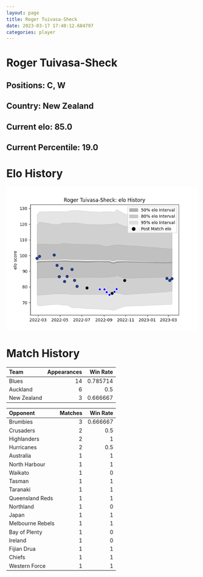 ```yaml
---  
layout: page  
title: Roger Tuivasa-Sheck  
date: 2023-03-17 17:40:12.684797  
categories: player  
---
```

# Roger Tuivasa-Sheck

## Positions: C, W

## Country: New Zealand

## Current elo: 85.0

## Current Percentile: 19.0

# Elo History


![elo history](history_RogerTuivasa-Sheck.png)
# Match History


| Team        |   Appearances |   Win Rate |
|:------------|--------------:|-----------:|
| Blues       |            14 |   0.785714 |
| Auckland    |             6 |   0.5      |
| New Zealand |             3 |   0.666667 |

| Opponent         |   Matches |   Win Rate |
|:-----------------|----------:|-----------:|
| Brumbies         |         3 |   0.666667 |
| Crusaders        |         2 |   0.5      |
| Highlanders      |         2 |   1        |
| Hurricanes       |         2 |   0.5      |
| Australia        |         1 |   1        |
| North Harbour    |         1 |   1        |
| Waikato          |         1 |   0        |
| Tasman           |         1 |   1        |
| Taranaki         |         1 |   1        |
| Queensland Reds  |         1 |   1        |
| Northland        |         1 |   0        |
| Japan            |         1 |   1        |
| Melbourne Rebels |         1 |   1        |
| Bay of Plenty    |         1 |   0        |
| Ireland          |         1 |   0        |
| Fijian Drua      |         1 |   1        |
| Chiefs           |         1 |   1        |
| Western Force    |         1 |   1        |